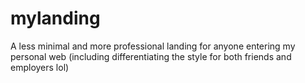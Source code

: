 # mylanding
A less minimal and more professional landing for anyone entering my personal web (including differentiating the style for both friends and employers lol)
